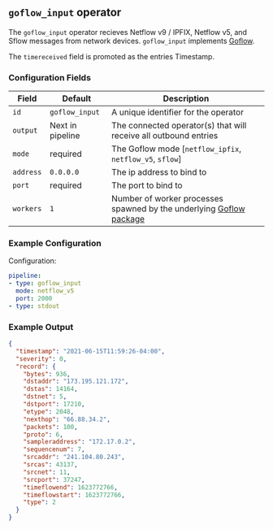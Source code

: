 ## `goflow_input` operator

The `goflow_input` operator recieves Netflow v9 / IPFIX, Netflow v5, and Sflow messages from network devices. `goflow_input` implements [Goflow](https://github.com/cloudflare/goflow).

The `timereceived` field is promoted as the entries Timestamp.

### Configuration Fields

| Field        | Default             | Description                                                                                   |
| ---          | ---                 | ---                                                                                           |
| `id`         | `goflow_input`      | A unique identifier for the operator                                                          |
| `output`     | Next in pipeline    | The connected operator(s) that will receive all outbound entries                              |
| `mode`       | required            | The Goflow mode [`netflow_ipfix`, `netflow_v5`, `sflow`]                                         |
| `address`    | `0.0.0.0`           | The ip address to bind to                                                                     |
| `port`       | required            | The port to bind to                                                                           |
| `workers`    | `1`                 | Number of worker processes spawned by the underlying [Goflow package](https://github.com/cloudflare/goflow)  |

### Example Configuration

Configuration:
```yaml
pipeline:
- type: goflow_input
  mode: netflow_v5
  port: 2000
- type: stdout
```

### Example Output

```json
{
  "timestamp": "2021-06-15T11:59:26-04:00",
  "severity": 0,
  "record": {
    "bytes": 936,
    "dstaddr": "173.195.121.172",
    "dstas": 14164,
    "dstnet": 5,
    "dstport": 17210,
    "etype": 2048,
    "nexthop": "66.88.34.2",
    "packets": 100,
    "proto": 6,
    "sampleraddress": "172.17.0.2",
    "sequencenum": 7,
    "srcaddr": "241.104.80.243",
    "srcas": 43137,
    "srcnet": 11,
    "srcport": 37247,
    "timeflowend": 1623772766,
    "timeflowstart": 1623772766,
    "type": 2
  }
}

```